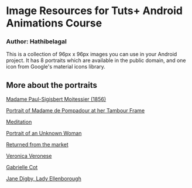 # Image Resources for Tuts+ Android Animations Course

### Author: Hathibelagal

This is a collection of 96px x 96px images you can use in your Android project. It has 8 portraits which are available in the public domain, and one icon from Google's material icons library.

## More about the portraits

[Madame Paul-Sigisbert Moitessier (1856)](https://en.wikipedia.org/wiki/File:Dominique_Ingres_-_Mme_Moitessier.jpg)

[Portrait of Madame de Pompadour at her Tambour Frame](https://commons.wikimedia.org/wiki/File:Fran%C3%A7ois-Hubert_DROUAIS_1763-4._London_NG._Madame_de_Pompadour_at_her_Tambour_Frame..jpg)

[Meditation](https://commons.wikimedia.org/wiki/File:William-Adolphe_Bouguereau_(1825-1905)_-_Meditation_(1901).jpg)

[Portrait of an Unknown Woman](https://commons.wikimedia.org/wiki/File:Kramskoy_Portrait_of_a_Woman.jpg)

[Returned from the market](https://commons.wikimedia.org/wiki/File:Le_retour_du_march%C3%A9.jpg)

[Veronica Veronese](https://commons.wikimedia.org/wiki/File:Veronica_Veronese_DAM.jpg)

[Gabrielle Cot](https://commons.wikimedia.org/wiki/File:Gabrielle_Cot_1890.jpg)

[Jane Digby, Lady Ellenborough](https://commons.wikimedia.org/wiki/File:Jane_Digby,_Lady_Ellenborough,_by_William_Charles_Ross.jpg)
